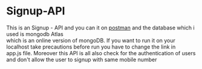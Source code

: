 # Signup-API
This is an Signup - API and you can it on <a href="https://www.getpostman.com/">postman</a> and the database which i used is mongodb Atlas<br />which is an online version of mongoDB. If you want to run it on your localhost take precautions before run you have to change the link in <br />app.js file. Moreover this API is all also check for the authentication of users and don't allow the user to signup with same mobile number<br/>
